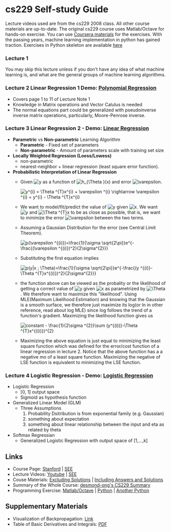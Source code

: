 # cs229 Self-study Guide
Lecture videos used are from the cs229 2008 class. All other course materials are up-to-date. 
The original cs229 course uses Matlab/Octave for hands-on exercise. You can use [Coursera materials](ml-class.org) for the exercises.
With the passing years, machine learning implementation in python has gained traction. Exercises in Python skeleton are available [here](https://www.johnwittenauer.net/machine-learning-exercises-in-python-part-1/)
### Lecture 1
You may skip this lecture unless if you don't have any idea of what machine learning is, and what are the general groups of machine learning algorithms.

### Lecture 2 Linear Regression 1 Demo: [Polynomial Regression](https://github.com/iamRusty/cs229-Self-Study-Archive/blob/master/ex1-poly-reg.py)
* Covers page 1 to 11 of Lecture Note 1
* Knowledge in Matrix operations and Vector Calulus is needed
* The normal equations part could be generalized with pseudoinverse inverse matrix operations, particularly, Moore-Penrose inverse.

### Lecture 3 Linear Regression 2 - Demo: [Linear Regression](https://github.com/iamRusty/cs229-Self-Study-Archive/blob/master/ex1.py)
* **Parametric** vs **Non-parametric** Learning Algorithm
  - **Parametric** - Fixed set of parameters
  - **Non-parametric** - Amount of parameters scale with training set size
* **Locally Weighted Regression (Loess/Lowess)** 
  - non-parametric
  - nearest-neighbor + linear regression (least square error function).
* **Probabilistic Interpretation of Linear Regression** 
  - Given <img src="https://latex.codecogs.com/gif.latex?y" title="y" /> as a function of <img src="https://latex.codecogs.com/gif.latex?h_{\Theta&space;}(x)" title="h_{\Theta }(x)" /> and error <img src="https://latex.codecogs.com/gif.latex?\varepsilon" title="\varepsilon" />.
  
    <p> <img src="https://latex.codecogs.com/gif.latex?y^{i}&space;=&space;\Theta&space;^{T}x^{i}&space;&plus;&space;\varepsilon&space;^{i}&space;\rightarrow&space;\varepsilon&space;^{i}&space;=&space;y^{i}&space;-&space;\Theta&space;^{T}x^{i}" title="y^{i} = \Theta ^{T}x^{i} + \varepsilon ^{i} \rightarrow \varepsilon ^{i} = y^{i} - \Theta ^{T}x^{i}" />
  - We want to model/fit/predict the value of <img src="https://latex.codecogs.com/gif.latex?y" title="y" /> given <img src="https://latex.codecogs.com/gif.latex?x" title="x" />. We want <img src="https://latex.codecogs.com/gif.latex?y" title="y" /> and <img src="https://latex.codecogs.com/gif.latex?\Theta&space;^{T}x" title="\Theta ^{T}x" /> to be as close as possible, that is, we want to minimize the error <img src="https://latex.codecogs.com/gif.latex?\varepsilon" title="\varepsilon" /> between the two terms. 
  - Assuming a Gaussian Distribution for the error (see Central Limit Theorem). 
    <p> <img src="https://latex.codecogs.com/gif.latex?p(\varepsilon&space;^{(i)})=\frac{1}{\sigma&space;\sqrt{2\pi}}e^{-\frac{(\varepsilon&space;^{(i)})^2}{2\sigma^{2}}}" title="p(\varepsilon ^{(i)})=\frac{1}{\sigma \sqrt{2\pi}}e^{-\frac{(\varepsilon ^{(i)})^2}{2\sigma^{2}}}" />
  - Substituting the first equation implies
    <p> <img src="https://latex.codecogs.com/gif.latex?p(y|x&space;;&space;\Theta)=\frac{1}{\sigma&space;\sqrt{2\pi}}e^{-\frac{(y&space;^{(i)}-\Theta&space;^{T}x^{(i)})^2}{2\sigma^{2}}}" title="p(y|x ; \Theta)=\frac{1}{\sigma \sqrt{2\pi}}e^{-\frac{(y ^{(i)}-\Theta ^{T}x^{(i)})^2}{2\sigma^{2}}}" />
    
  - the function above can be viewed as the probality or the likelihood of getting a correct value of <img src="https://latex.codecogs.com/gif.latex?y" title="y" /> given <img src="https://latex.codecogs.com/gif.latex?x" title="x" /> as parametrized by <img src="https://latex.codecogs.com/gif.latex?\Theta" title="\Theta" />.  We therefore want to maximize this "likelihood". Using MLE(Maximum Likelihood Estimation) and knowing that the Gaussian is a smooth surface, we therefore just maximize its log(or ln in other reference, read about log MLE) since log follows the trend of a function's gradient. Maximizing the likelihood function gives us 
    <p> <img src="https://latex.codecogs.com/gif.latex?constant&space;-&space;\frac{1}{2\sigma&space;^{2}}\sum&space;(y^{(i))}-\Theta&space;^{T}x^{(i))})^{2}" title="constant - \frac{1}{2\sigma ^{2}}\sum (y^{(i))}-\Theta ^{T}x^{(i))})^{2}" />
  - Maximizing the above equation is just equal to minimizing the least square function which was defined for the error/cost function of a linear regression in lecture 2. Notice that the above function has a a negative mo of a least square function. Maximizing the  negative of LSE function is equivalent to minimizing the LSE function.
  
### Lecture 4 Logistic Regression - Demo: [Logistic Regression](https://github.com/iamRusty/cs229-Self-Study-Archive/blob/master/ex2.py)
* Logistic Regression
  - [0, 1] output space
  - Sigmoid as hypothesis function
* Generalized Linear Model (GLM)
  - Three Assumptions
    1. Probability Dsitribution is from exponential family (e.g. Gaussian)
    2. something about expectation
    3. something about linear relationship between the input and eta as related by theta
* Softmax Regressian
  - Generalized Logistic Regression with output space of [1,...,k] 
  

## Links
* Course Page: [Stanford](http://cs229.stanford.edu/) | [SEE](https://see.stanford.edu/course/cs229)
* Lecture Videos: [Youtube](https://www.youtube.com/watch?v=UzxYlbK2c7E&list=PLA89DCFA6ADACE599) | [SEE](https://see.stanford.edu/course/cs229) 
* Couse Materials: [Excluding Solutions](https://github.com/econti/cs229) | [Including Answers and Solutions](https://see.stanford.edu/materials/aimlcs229/MachineLearningAllMaterials.zip)
* Summary of the Whole Course: [desmond-ong's CS229 Summary](https://github.com/desmond-ong/MLSummary)
* Programming Exercise: [Matlab/Octave](ml-class.org) | [Python](https://www.johnwittenauer.net/machine-learning-exercises-in-python-part-1/) | [Another Python](https://github.com/kaleko/CourseraML)

## Supplementary Materials
* Visualization of Backpropagation: [Link](https://google-developers.appspot.com/machine-learning/crash-course/backprop-scroll/)
* Table of Basic Derivatives and Integrals: [PDF](https://math.boisestate.edu/~shariultman/teaching/basic_derivatives_&_integrals_II.pdf)
